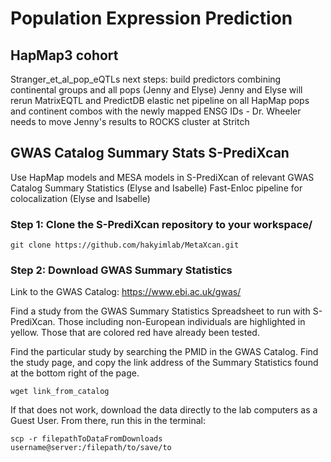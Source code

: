 # Population Expression Prediction
## HapMap3 cohort
  Stranger_et_al_pop_eQTLs
  next steps:
  build predictors combining continental groups and all pops (Jenny and Elyse)
  Jenny and Elyse will rerun MatrixEQTL and PredictDB elastic net pipeline on all HapMap pops and continent combos with the   newly mapped ENSG IDs - Dr. Wheeler needs to move Jenny's results to ROCKS cluster at Stritch


## GWAS Catalog Summary Stats S-PrediXcan
Use HapMap models and MESA models in S-PrediXcan of relevant GWAS Catalog Summary Statistics (Elyse and Isabelle)
Fast-Enloc pipeline for colocalization (Elyse and Isabelle)

### Step 1: Clone the S-PrediXcan repository to your workspace/
`git clone https://github.com/hakyimlab/MetaXcan.git`

### Step 2: Download GWAS Summary Statistics
Link to the GWAS Catalog: https://www.ebi.ac.uk/gwas/

Find a study from the GWAS Summary Statistics Spreadsheet to run with S-PrediXcan. Those including non-European individuals are highlighted in yellow. Those that are colored red have already been tested. 

Find the particular study by searching the PMID in the GWAS Catalog. Find the study page, and copy the link address of the Summary Statistics found at the bottom right of the page. 

`wget link_from_catalog`

If that does not work, download the data directly to the lab computers as a Guest User. From there, run this in the terminal:

`scp -r filepathToDataFromDownloads username@server:/filepath/to/save/to`
